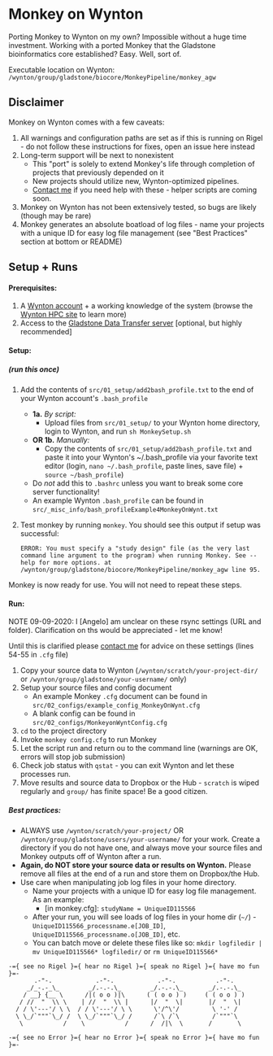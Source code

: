 # Monkey on Wynton

Porting Monkey to Wynton on my own? Impossible without a huge time investment. Working with a ported Monkey that the Gladstone bioinformatics core established? Easy. Well, sort of.

Executable location on Wynton: `/wynton/group/gladstone/biocore/MonkeyPipeline/monkey_agw`

## Disclaimer

Monkey on Wynton comes with a few caveats:

1. All warnings and configuration paths are set as if this is running on Rigel - do not follow these instructions for fixes, open an issue here instead
2. Long-term support will be next to nonexistent
    - This "port" is solely to extend Monkey's life through completion of projects that previously depended on it
    - New projects should utilize new, Wynton-optimized pipelines.
    - [Contact me](mailto:angelo.pelonero@gladstone.ucsf.edu) if you need help with these - helper scripts are coming soon.
3. Monkey on Wynton has not been extensively tested, so bugs are likely (though may be rare)
4. Monkey generates an absolute boatload of log files - name your projects with a unique ID for easy log file management (see "Best Practices" section at bottom or README)

## Setup + Runs

#### Prerequisites:

1. A [Wynton account](https://wynton.ucsf.edu/hpc/about/join.html) + a working knowledge of the system (browse the [Wynton HPC site](https://wynton.ucsf.edu/hpc/index.html) to learn more)
2. Access to the [Gladstone Data Transfer server](https://confluence.gladstone.org/confluence/display/WYN/Moving+files+between+Gladstone+and+Wynton) [optional, but highly recommended]

#### Setup:
##### (run this once)
1. Add the contents of `src/01_setup/add2bash_profile.txt` to the end of your Wynton account's `.bash_profile`
    - **1a.** *By script:* 
        - Upload files from `src/01_setup/` to your Wynton home directory, login to Wynton, and run `sh MonkeySetup.sh`
    - **OR 1b.** *Manually:*
        - Copy the contents of `src/01_setup/add2bash_profile.txt` and paste it into your Wynton's ~/.bash_profile via your favorite text editor (login, `nano ~/.bash_profile`, paste lines, save file) + `source ~/bash_profile`)
    - Do *not* add this to `.bashrc` unless you want to break some core server functionality!
    - An example Wynton `.bash_profile` can be found in `src/_misc_info/bash_profileExample4MonkeyOnWynt.txt`

2. Test monkey by running `monkey`. You should see this output if setup was successful:

   ```
   ERROR: You must specify a "study design" file (as the very last command line argument to the program) when running Monkey. See --help for more options. at /wynton/group/gladstone/biocore/MonkeyPipeline/monkey_agw line 95.
   ```

Monkey is now ready for use. You will not need to repeat these steps.

#### Run:
NOTE 09-09-2020: I [Angelo] am unclear on these rsync settings (URL and folder). Clarification on ths would be appreciated - let me know!

Until this is clarified please [contact me](mailto:angelo.pelonero@gladstone.ucsf.edu) for advice on these settings (lines 54-55 in `.cfg` file)

1. Copy your source data to Wynton (`/wynton/scratch/your-project-dir/` or `/wynton/group/gladstone/your-username/` only)
2. Setup your source files and config document
    - An example Monkey `.cfg` document can be found in `src/02_configs/example_config_MonkeyOnWynt.cfg`
    - A blank config can be found in `src/02_configs/MonkeyonWyntConfig.cfg`
3. `cd` to the project directory
4. Invoke `monkey config.cfg` to run Monkey
5. Let the script run and return ou to the command line (warnings are OK, errors will stop job submission)
6. Check job status with `qstat` - you can exit Wynton and let these processes run.
7. Move results and source data to Dropbox or the Hub - `scratch` is wiped regularly and `group/` has finite space! Be a good citizen.

##### Best practices:
- ALWAYS use `/wynton/scratch/your-project/` OR `/wynton/group/gladstone/users/your-username/` for your work. Create a directory if you do not have one, and always move your source files and Monkey outputs off of Wynton after a run.
- **Again, do NOT store your source data or results on Wynton.** Please remove all files at the end of a run and store them on Dropbox/the Hub.
- Use care when manipulating job log files in your home directory.
    - Name your projects with a unique ID for easy log file management. As an example:
        - [in monkey.cfg]: `studyName = UniqueID115566`
    - After your run, you will see loads of log files in your home dir (`~/`) - `UniqueID115566_processname.e[JOB_ID]`, `UniqueID115566_processname.o[JOB_ID]`, etc.
    - You can batch move or delete these files like so: `mkdir logfiledir | mv UniqueID115566* logfiledir/` or `rm UniqueID115566*`

```
-={ see no Rigel }={ hear no Rigel }={ speak no Rigel }={ have mo fun }=-
       .-"-.            .-"-.            .-"-.           .-"-.
     _/_-.-_\_        _/.-.-.\_        _/.-.-.\_       _/.-.-.\_
    / __} {__ \      /|( o o )|\      ( ( o o ) )     ( ( o o ) )
   / //  "  \\ \    | //  "  \\ |      |/  "  \|       |/  "  \|
  / / \'---'/ \ \  / / \'---'/ \ \      \'/^\'/         \ '-' /
  \ \_/`"""`\_/ /  \ \_/`"""`\_/ /      /`\ /`\         /`"""`\
   \           /    \           /      /  /|\  \       /       \

-={ see no Error }={ hear no Error }={ speak no Error }={ have mo fun }=-
```
